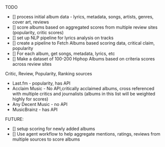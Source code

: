 TODO
- [] process initial album data - lyrics, metadata, songs, artists, genres, cover art, reviews
- [] score albums based on aggregated scores from multiple review sites (popularity, critic scores)
- [] set up NLP pipeline for lyrics analysis on tracks
- [] create a pipeline to Fetch Albums based scoring data, critical claim, popularity
- [] For each album, get songs, metadata, lyrics, etc
- [] Make a dataset of 100-200 Hiphop Albums based on criteria scores across review sites

Critic, Review, Popularity, Ranking sources
- Last.fm - popularity, has API
- Acclaim Music - No API,critically acclaimed albums, cross referenced with multiple critics and journalists (albums in this list will be weighted highly for scores)
- Any Decent Music - no API
- MusicBrainz - has API

FUTURE:
- [] setup scoring for newly added albums
- [] Use agent workflow to help aggregate mentions, ratings, reviews from multiple sources to score albums
